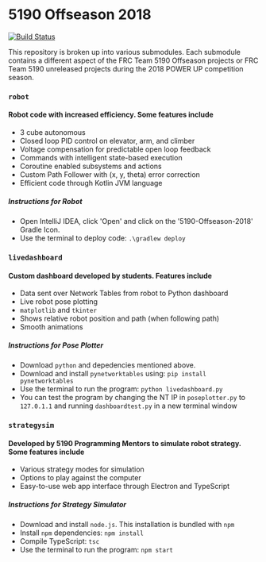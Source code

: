# 5190 Offseason 2018

[![Build Status](https://dev.azure.com/frc5190/FRC%202018%20Power%20Up/_apis/build/status/Offseason%20Code)](https://dev.azure.com/frc5190/FRC%202018%20Power%20Up/_build/latest?definitionId=3)


This repository is broken up into various submodules. Each submodule contains a different aspect of the FRC Team 5190 Offseason projects or FRC Team 5190 unreleased projects during the 2018 POWER UP competition season.

### ```robot```

#### Robot code with increased efficiency. Some features include

* 3 cube autonomous
* Closed loop PID control on elevator, arm, and climber
* Voltage compensation for predictable open loop feedback
* Commands with intelligent state-based execution
* Coroutine enabled subsystems and actions
* Custom Path Follower with (x, y, theta) error correction
* Efficient code through Kotlin JVM language

##### Instructions for Robot

* Open IntelliJ IDEA, click 'Open' and click on the '5190-Offseason-2018' Gradle Icon.
* Use the terminal to deploy code: ```.\gradlew deploy```

### ```livedashboard```

#### Custom dashboard developed by students. Features include

* Data sent over Network Tables from robot to Python dashboard
* Live robot pose plotting
* ```matplotlib``` and ```tkinter```
* Shows relative robot position and path (when following path)
* Smooth animations

##### Instructions for Pose Plotter

* Download ```python``` and depedencies mentioned above.
* Download and install ```pynetworktables``` using: ```pip install pynetworktables```
* Use the terminal to run the program: ```python livedashboard.py```
* You can test the program by changing the NT IP in ```poseplotter.py``` to ```127.0.1.1``` and running ```dashboardtest.py``` in a new terminal window

### ```strategysim```

#### Developed by 5190 Programming Mentors to simulate robot strategy. Some features include

* Various strategy modes for simulation
* Options to play against the computer
* Easy-to-use web app interface through Electron and TypeScript

##### Instructions for Strategy Simulator

* Download and install ```node.js```. This installation is bundled with ```npm```
* Install ```npm``` dependencies: ```npm install```
* Compile TypeScript: ```tsc```
* Use the terminal to run the program: ```npm start```
